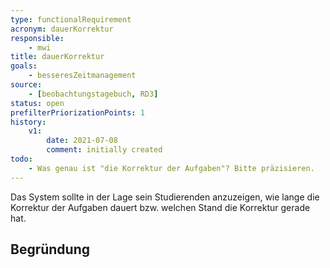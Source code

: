 ```yaml
---
type: functionalRequirement
acronym: dauerKorrektur
responsible:
    - mwi
title: dauerKorrektur
goals:
    - besseresZeitmanagement
source:
    - [beobachtungstagebuch, RD3]
status: open
prefilterPriorizationPoints: 1
history:
    v1:
        date: 2021-07-08
        comment: initially created
todo:
    - Was genau ist "die Korrektur der Aufgaben"? Bitte präzisieren.
---
```


Das System sollte in der Lage sein Studierenden anzuzeigen, wie lange die Korrektur der Aufgaben dauert bzw. welchen Stand die Korrektur gerade hat.

## Begründung
